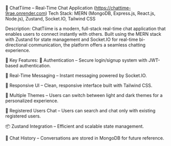 💬 ChatTiime – Real-Time Chat Application  (https://chattime-9rae.onrender.com)
Tech Stack: MERN (MongoDB, Express.js, React.js, Node.js), Zustand, Socket.IO, Tailwind CSS

Description:
ChatTiime is a modern, full-stack real-time chat application that enables users to connect instantly with others. Built using the MERN stack with Zustand for state management and Socket.IO for real-time bi-directional communication, the platform offers a seamless chatting experience.

🚀 Key Features:
🔐 Authentication – Secure login/signup system with JWT-based authentication.

💬 Real-Time Messaging – Instant messaging powered by Socket.IO.

📱 Responsive UI – Clean, responsive interface built with Tailwind CSS.

🎨 Multiple Themes – Users can switch between light and dark themes for a personalized experience.

👥 Registered Users Chat – Users can search and chat only with existing registered users.

📦 Zustand Integration – Efficient and scalable state management.

🧾 Chat History – Conversations are stored in MongoDB for future reference.

